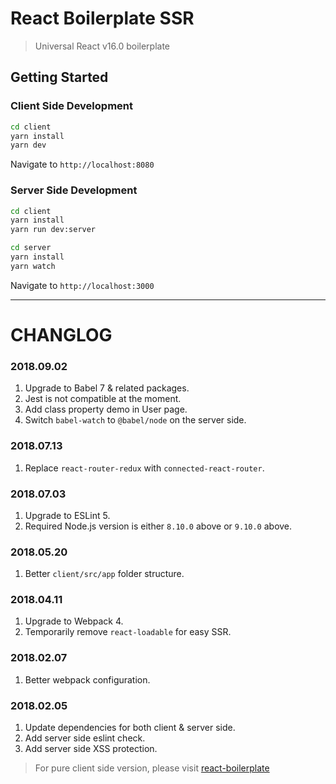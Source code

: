 # React Boilerplate SSR

> Universal React v16.0 boilerplate

## Getting Started

### Client Side Development

```bash
cd client
yarn install
yarn dev
```

Navigate to `http://localhost:8080`

### Server Side Development

```bash
cd client
yarn install
yarn run dev:server

cd server
yarn install
yarn watch
```

Navigate to `http://localhost:3000`

---

# CHANGLOG
### 2018.09.02
1. Upgrade to Babel 7 & related packages.
2. Jest is not compatible at the moment.
3. Add class property demo in User page.
4. Switch `babel-watch` to `@babel/node` on the server side.
### 2018.07.13
1. Replace `react-router-redux` with `connected-react-router`.
### 2018.07.03
1. Upgrade to ESLint 5.
2. Required Node.js version is either `8.10.0` above or `9.10.0` above.
### 2018.05.20
1. Better `client/src/app` folder structure.
### 2018.04.11
1. Upgrade to Webpack 4.
2. Temporarily remove `react-loadable` for easy SSR.
### 2018.02.07
1. Better webpack configuration.
### 2018.02.05
1. Update dependencies for both client & server side.
2. Add server side eslint check.
3. Add server side XSS protection.
> For pure client side version, please visit [react-boilerplate](https://github.com/AlanWei/react-boilerplate)
